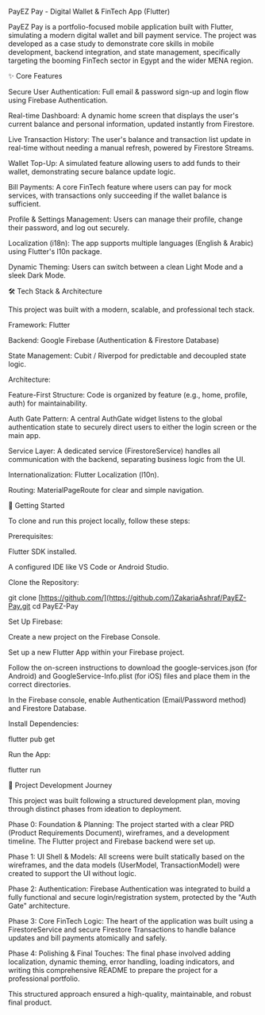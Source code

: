 PayEZ Pay - Digital Wallet & FinTech App (Flutter)

PayEZ Pay is a portfolio-focused mobile application built with Flutter, simulating a modern digital wallet and bill payment service. The project was developed as a case study to demonstrate core skills in mobile development, backend integration, and state management, specifically targeting the booming FinTech sector in Egypt and the wider MENA region.

✨ Core Features

Secure User Authentication: Full email & password sign-up and login flow using Firebase Authentication.

Real-time Dashboard: A dynamic home screen that displays the user's current balance and personal information, updated instantly from Firestore.

Live Transaction History: The user's balance and transaction list update in real-time without needing a manual refresh, powered by Firestore Streams.

Wallet Top-Up: A simulated feature allowing users to add funds to their wallet, demonstrating secure balance update logic.

Bill Payments: A core FinTech feature where users can pay for mock services, with transactions only succeeding if the wallet balance is sufficient.

Profile & Settings Management: Users can manage their profile, change their password, and log out securely.

Localization (i18n): The app supports multiple languages (English & Arabic) using Flutter's l10n package.

Dynamic Theming: Users can switch between a clean Light Mode and a sleek Dark Mode.

🛠️ Tech Stack & Architecture

This project was built with a modern, scalable, and professional tech stack.

Framework: Flutter

Backend: Google Firebase (Authentication & Firestore Database)

State Management:  Cubit / Riverpod for predictable and decoupled state logic.

Architecture:

Feature-First Structure: Code is organized by feature (e.g., home, profile, auth) for maintainability.

Auth Gate Pattern: A central AuthGate widget listens to the global authentication state to securely direct users to either the login screen or the main app.

Service Layer: A dedicated service (FirestoreService) handles all communication with the backend, separating business logic from the UI.

Internationalization: Flutter Localization (l10n).

Routing: MaterialPageRoute for clear and simple navigation.

🚀 Getting Started

To clone and run this project locally, follow these steps:

Prerequisites:

Flutter SDK installed.

A configured IDE like VS Code or Android Studio.

Clone the Repository:

git clone [https://github.com/](https://github.com/)ZakariaAshraf/PayEZ-Pay.git
cd PayEZ-Pay



Set Up Firebase:

Create a new project on the Firebase Console.

Set up a new Flutter App within your Firebase project.

Follow the on-screen instructions to download the google-services.json (for Android) and GoogleService-Info.plist (for iOS) files and place them in the correct directories.

In the Firebase console, enable Authentication (Email/Password method) and Firestore Database.

Install Dependencies:

flutter pub get



Run the App:

flutter run



📝 Project Development Journey

This project was built following a structured development plan, moving through distinct phases from ideation to deployment.

Phase 0: Foundation & Planning: The project started with a clear PRD (Product Requirements Document), wireframes, and a development timeline. The Flutter project and Firebase backend were set up.

Phase 1: UI Shell & Models: All screens were built statically based on the wireframes, and the data models (UserModel, TransactionModel) were created to support the UI without logic.

Phase 2: Authentication: Firebase Authentication was integrated to build a fully functional and secure login/registration system, protected by the "Auth Gate" architecture.

Phase 3: Core FinTech Logic: The heart of the application was built using a FirestoreService and secure Firestore Transactions to handle balance updates and bill payments atomically and safely.

Phase 4: Polishing & Final Touches: The final phase involved adding localization, dynamic theming, error handling, loading indicators, and writing this comprehensive README to prepare the project for a professional portfolio.

This structured approach ensured a high-quality, maintainable, and robust final product.